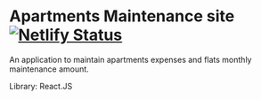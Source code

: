 # Apartments Maintenance site [![Netlify Status](https://api.netlify.com/api/v1/badges/aa770707-709e-4c11-9933-8cb362f2b2a9/deploy-status)](https://app.netlify.com/sites/adarshya/deploys)

An application to maintain apartments expenses and flats monthly maintenance amount.

Library: React.JS
